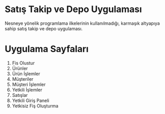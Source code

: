 # Satış Takip ve Depo Uygulaması 

Nesneye yönelik programlama ilkelerinin kullanılmadığı, karmaşık altyapıya sahip satış takip ve depo uygulaması. 

# Uygulama Sayfaları
1. Fis Olustur
2. Ürünler
3. Ürün İşlemler
4. Müşteriler
5. Müşteri İşlemler
6. Yetkili İşlemler
7. Satışlar
8. Yetkili Giriş Paneli
9. Yetkisiz Fiş Oluşturma

